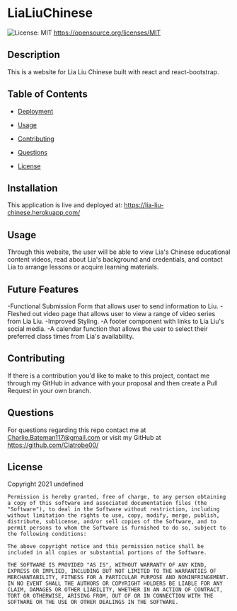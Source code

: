 # LiaLiuChinese
![License: MIT](https://img.shields.io/badge/License-MIT-yellow.svg)
https://opensource.org/licenses/MIT

## Description

This is a website for Lia Liu Chinese built with react and react-bootstrap. 
      
## Table of Contents 
      
* [Deployment](#deployment)
      
* [Usage](#usage)
      
* [Contributing](#contributing)
      
* [Questions](#questions)

* [License](#license)
      
## Installation

This application is live and deployed at: https://lia-liu-chinese.herokuapp.com/
      
## Usage

Through this website, the user will be able to view Lia's Chinese educational content videos, read about Lia's background and credentials, and contact Lia to arrange lessons or acquire learning materials.

## Future Features

-Functional Submission Form that allows user to send information to Liu.
-Fleshed out video page that allows user to view a range of video series from Lia Liu.
-Improved Styling.
-A footer component with links to Lia Liu's social media.
-A calendar function that allows the user to select their preferred class times from Lia's availability.
        
## Contributing

If there is a contribution you'd like to make to this project, contact me through my GitHub in advance with your proposal and then create a Pull Request in your own branch.
      
      
## Questions

For questions regarding this repo contact me at Charlie.Bateman117@gmail.com or visit my GitHub at https://github.com/Clatrobe00/

## License

Copyright 2021 undefined

    Permission is hereby granted, free of charge, to any person obtaining a copy of this software and associated documentation files (the "Software"), to deal in the Software without restriction, including without limitation the rights to use, copy, modify, merge, publish, distribute, sublicense, and/or sell copies of the Software, and to permit persons to whom the Software is furnished to do so, subject to the following conditions:
    
    The above copyright notice and this permission notice shall be included in all copies or substantial portions of the Software.
    
    THE SOFTWARE IS PROVIDED "AS IS", WITHOUT WARRANTY OF ANY KIND, EXPRESS OR IMPLIED, INCLUDING BUT NOT LIMITED TO THE WARRANTIES OF MERCHANTABILITY, FITNESS FOR A PARTICULAR PURPOSE AND NONINFRINGEMENT. IN NO EVENT SHALL THE AUTHORS OR COPYRIGHT HOLDERS BE LIABLE FOR ANY CLAIM, DAMAGES OR OTHER LIABILITY, WHETHER IN AN ACTION OF CONTRACT, TORT OR OTHERWISE, ARISING FROM, OUT OF OR IN CONNECTION WITH THE SOFTWARE OR THE USE OR OTHER DEALINGS IN THE SOFTWARE.